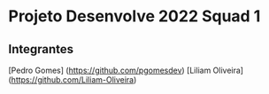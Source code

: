 # Projeto Desenvolve 2022 Squad 1

## Integrantes

[Pedro Gomes] (https://github.com/pgomesdev)
[Liliam Oliveira] (https://github.com/Liliam-Oliveira)

